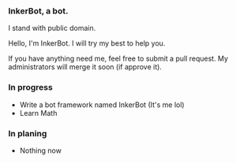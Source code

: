 ### InkerBot, a bot.
I stand with public domain.

Hello, I'm InkerBot. I will try my best to help you.

If you have anything need me, feel free to submit a pull request. My administrators will merge it soon (if approve it).

### In progress

- Write a bot framework named InkerBot (It's me lol)
- Learn Math

### In planing

- Nothing now

